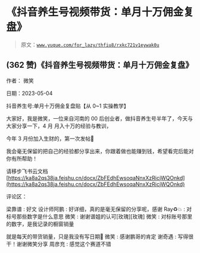 # 《抖音养生号视频带货：单月十万佣金复盘》

> 原文：[`www.yuque.com/for_lazy/thfiu8/rxkc721v1eywak0u`](https://www.yuque.com/for_lazy/thfiu8/rxkc721v1eywak0u)



## (362 赞)《抖音养生号视频带货：单月十万佣金复盘》 

作者： 微笑 

日期：2023-05-04 

抖音养生号:单月十万佣金复盘贴【从 0~1 实操教学】 

大家好，我是微笑，一位来自河南的 00 后创业者，做抖音养生号半年了，今天与大家分享一下，4 月 月入十万的经验与教训， 

今年 3 月份加入生财的，第一次发帖🌹 

我会毫无保留的把自己的经验都分享出来，你跟着做也能赚到钱，希望看完后能对你有所帮助！ 

请移步飞书云文档 [https://ka8a2qs38ja.feishu.cn/docx/ZbFEdhEwsoqaNnxXzRicjWQOnkd](https://ka8a2qs38ja.feishu.cn/docx/ZbFEdhEwsoqaNnxXzRicjWQOnkd) 

评论区： 

梁靠谱 : 好文 设计师阿鹏 : 好详细，真的是毫无保留的分享呢，感谢 Ray♻️💥 : 对标号那些数字是什么意思 微笑 : 谢谢谱姐的认可[玫瑰][玫瑰] 微笑 : 对标账号那里的数字，是我记录的橱窗销量 

就是每天的带货销量，只是我没有写日期🌹 微笑 : 感谢鹏哥的肯定 谢奇遇 : 写得很干！谢谢微笑分享 周彦充 : 感觉这个赛道不错